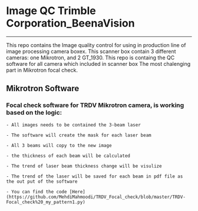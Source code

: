 # Image QC Trimble Corporation_BeenaVision
--------------------------------------------
This repo contains the Image quality control for using in production line of image processing camera boxex.
This scanner box contain 3 different cameras: one Mikrotron, and 2 GT_1930.
This repo is containg the QC software for all camera which included in scanner box
The most chalenging part in Mikrotron focal check.

## Mikrotron Software

### Focal check software for TRDV Mikrotron camera, is working based on the logic:

	- All images needs to be contained the 3-beam laser
	
	- The software will create the mask for each laser beam
	
	- All 3 beams will copy to the new image
	
	- the thickness of each beam will be calculated
	
	- The trend of laser beam thickness change will be visulize 
	
	- The trend of the laser will be saved for each beam in pdf file as the out put of the software
	
	- You can find the code [Here](https://github.com/MehdiMahmoodi/TRDV_Focal_check/blob/master/TRDV-Focal_check%20_my_pattern1.py)
